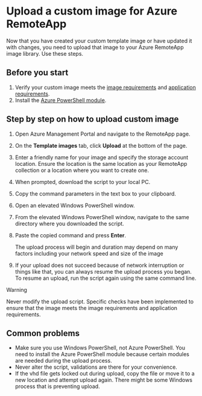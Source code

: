 
<properties
    pageTitle="Upload a custom image for Azure RemoteApp | Microsoft Azure"
    description="Learn how to upload a custom image for Azure RemoteApp"
    services="remoteapp"
    documentationCenter=""
    authors="ericorman"
    manager="mbaldwin" />

<tags
    ms.service="remoteapp"
    ms.workload="compute"
    ms.tgt_pltfrm="na"
    ms.devlang="na"
    ms.topic="article"
    ms.date="12/05/2015"
    ms.author="ericor" />



# Upload a custom image for Azure RemoteApp
Now that you have created your custom template image or have updated it with changes, you need to upload that image to your Azure RemoteApp image library. Use these steps.

## Before you start
1. Verify your custom image meets the [image requirements](remoteapp-imagereqs.md) and [application requirements](remoteapp-appreqs.md).
2. Install the [Azure PowerShell module](../install-configure-powershell.md).

## Step by step on how to upload custom image
1. Open Azure Management Portal and navigate to the RemoteApp page.
2. On the **Template images** tab, click **Upload** at the bottom of the page.
3. Enter a friendly name for your image and specify the storage account location. Ensure the location is the same location as your RemoteApp collection or a location where you want to create one.
4. When prompted, download the script to your local PC.
5. Copy the command parameters in the text box to your clipboard.
6. Open an elevated Windows PowerShell window.
7. From the elevated Windows PowerShell window, navigate to the same directory where you downloaded the script.
8. Paste the copied command and press **Enter**.

   The upload process will begin and duration may depend on many factors including your network speed and size of the image

9. If your upload does not succeed because of network interruption or things like that, you can always resume the upload process you began. To resume an upload, run the script again using the same command line.


> [!WARNING]
> Never modify the upload script. Specific checks have been implemented to ensure that the image meets the image requirements and application requirements.
> 
> 
## Common problems
* Make sure you use Windows PowerShell, not Azure PowerShell. You need to install the Azure PowerShell module because certain modules are needed during the upload process.
* Never alter the script, validations are there for your convenience.
* If the vhd file gets locked out during upload, copy the file or move it to a new location and attempt upload again. There might be some Windows process that is preventing upload.  

